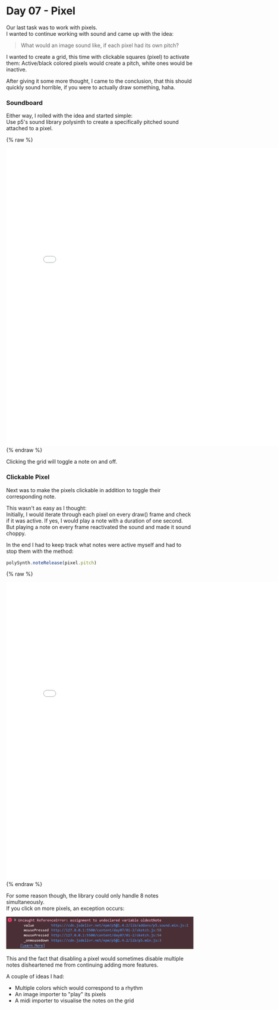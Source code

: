 # Day 07 - Pixel
Our last task was to work with pixels. <br>
I wanted to continue working with sound and came up with the idea:
> What would an image sound like, if each pixel had its own pitch?

I wanted to create a grid, this time with clickable squares (pixel) to activate them: Active/black colored pixels would create a pitch, white ones would be inactive.

After giving it some more thought, I came to the conclusion, that this should quickly sound horrible, if you were to actually draw something, haha. 

### Soundboard

Either way, I rolled with the idea and started simple:<br>
Use p5's sound library polysinth to create a specifically pitched sound attached to a pixel.

{% raw %}
<iframe src="content/day07/01/embed.html" width="800" height="800" frameborder="no"></iframe>
{% endraw %}

Clicking the grid will toggle a note on and off.

### Clickable Pixel

Next was to make the pixels clickable in addition to toggle their corresponding note.

This wasn't as easy as I thought: <br>
Initially, I would iterate through each pixel on every draw() frame and check if it was active. If yes, I would play a note with a duration of one second. <br> But playing a note on every frame reactivated the sound and made it sound choppy.

In the end I had to keep track what notes were active myself and had to stop them with the method:
```js
polySynth.noteRelease(pixel.pitch)
```

{% raw %}
<iframe src="content/day07/01-2/embed.html" width="800" height="800" frameborder="no"></iframe>
{% endraw %}

For some reason though, the library could only handle 8 notes simultaneously. <br> If you click on more pixels, an exception occurs:

![error](content/day07/error.png)

This and the fact that disabling a pixel would sometimes disable multiple notes disheartened me from continuing adding more features.

A couple of ideas I had:
- Multiple colors which would correspond to a rhythm
- An image importer to "play" its pixels
- A midi importer to visualise the notes on the grid